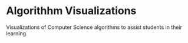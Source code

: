 # Algorithhm Visualizations
Visualizations of Computer Science algorithms to assist students in their learning

